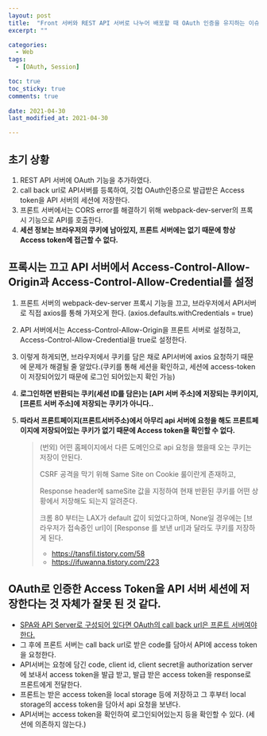 ```yaml
---
layout: post
title:  "Front 서버와 REST API 서버로 나누어 배포할 때 OAuth 인증을 유지하는 이슈"
excerpt: ""

categories:
  - Web
tags:
  - [OAuth, Session]

toc: true
toc_sticky: true
comments: true
 
date: 2021-04-30
last_modified_at: 2021-04-30

---
```


## 초기 상황

1. REST API 서버에 OAuth 기능을 추가하였다.
2. call back url로 API서버를 등록하여, 깃헙 OAuth인증으로 발급받은 Access token을 API 서버의 세션에 저장한다.
3. 프론트 서버에서는 CORS error를 해결하기 위해 webpack-dev-server의 프록시 기능으로 API를 호출한다.
4. **세션 정보는 브라우저의 쿠키에 남아있지, 프론트 서버에는 없기 때문에 항상 Access token에 접근할 수 없다.**

## 프록시는 끄고 API 서버에서 Access-Control-Allow-Origin과 Access-Control-Allow-Credential를 설정

1. 프론트 서버의 webpack-dev-server 프록시 기능을 끄고, 브라우저에서 API서버로 직접 axios를 통해 가져오게 한다. (axios.defaults.withCredentials = true)

2. API 서버에서는 Access-Control-Allow-Origin을 프론트 서버로 설정하고, Access-Control-Allow-Credential을 true로 설정한다.

3. 이렇게 하게되면, 브라우저에서 쿠키를 담은 채로 API서버에 axios 요청하기 때문에 문제가 해결될 줄 알았다.(쿠키를 통해 세션을 확인하고, 세션에 access-token이 저장되어있기 때문에 로그인 되어있는지 확인 가능)

4. **로그인하면 반환되는 쿠키(세션 ID를 담은)는 [API 서버 주소]에 저장되는 쿠키이지, [프론트 서버 주소]에 저장되는 쿠키가 아니다..**

5. **따라서 프론트페이지(프론트서버주소)에서 아무리 api 서버에 요청을 해도 프론트페이지에 저장되어있는 쿠키가 없기 때문에 Access token을 확인할 수 없다.**

   >  (번외) 어떤 홈페이지에서 다른 도메인으로 api 요청을 했을때 오는 쿠키는 저장이 안된다.
   >
   > CSRF 공격을 막기 위해 Same Site on Cookie 룰이란게 존재하고,
   >
   > Response header에 sameSite 값을 지정하여 현재 반환된 쿠키를 어떤 상황에서 저장해도 되는지 알려준다.
   >
   > 크롬 80 부터는 LAX가 default 값이 되었다고하며, None일 경우에는 [브라우저가 접속중인 url]이 [Response 를 보낸 url]과 달라도 쿠키를 저장하게 된다. 
   >
   > - <https://tansfil.tistory.com/58>
   > - <https://ifuwanna.tistory.com/223>

## OAuth로 인증한 Access Token을 API 서버 세션에 저장한다는 것 자체가 잘못 된 것 같다.

- [SPA와 API Server로 구성되어 있다면 OAuth의 call back url은 프론트 서버여야 한다.](https://stackoverflow.com/questions/59124914/should-the-oauth2-redirect-url-be-to-the-frontend-or-backend)
- 그 후에 프론트 서버는 call back url로 받은 code를 담아서 API에 access token을 요청한다.
- API서버는 요청에 담긴 code, client id, client secret을 authorization server에 보내서 access token을 발급 받고, 발급 받은 access token을 response로 프론트에게 전달한다.
- 프론트는 받은 access token을 local storage 등에 저장하고 그 후부터 local storage의 access token을 담아서 api 요청을 보낸다.
- API서버는 access token을 확인하여 로그인되어있는지 등을 확인할 수 있다. (세션에 의존하지 않는다.)


